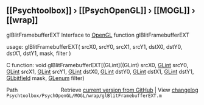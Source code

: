 ## [[Psychtoolbox]] &#8250; [[PsychOpenGL]] &#8250; [[MOGL]] &#8250; [[wrap]]

glBlitFramebufferEXT  Interface to [OpenGL](OpenGL) function glBlitFramebufferEXT  
  
usage:  glBlitFramebufferEXT( srcX0, srcY0, srcX1, srcY1, dstX0, dstY0, dstX1, dstY1, mask, filter )  
  
C function:  void glBlitFramebufferEXT[(GLint]((GLint) srcX0, [GLint](GLint) srcY0, [GLint](GLint) srcX1, [GLint](GLint) srcY1, [GLint](GLint) dstX0, [GLint](GLint) dstY0, [GLint](GLint) dstX1, [GLint](GLint) dstY1, [GLbitfield](GLbitfield) mask, [GLenum](GLenum) filter)  




<div class="code_header" style="text-align:right;">
  <span style="float:left;">Path&nbsp;&nbsp;</span> <span class="counter">Retrieve <a href=
  "https://raw.github.com/Psychtoolbox-3/Psychtoolbox-3/beta/Psychtoolbox/PsychOpenGL/MOGL/wrap/glBlitFramebufferEXT.m">current version from GitHub</a> | View <a href=
  "https://github.com/Psychtoolbox-3/Psychtoolbox-3/commits/beta/Psychtoolbox/PsychOpenGL/MOGL/wrap/glBlitFramebufferEXT.m">changelog</a></span>
</div>
<div class="code">
  <code>Psychtoolbox/PsychOpenGL/MOGL/wrap/glBlitFramebufferEXT.m</code>
</div>

